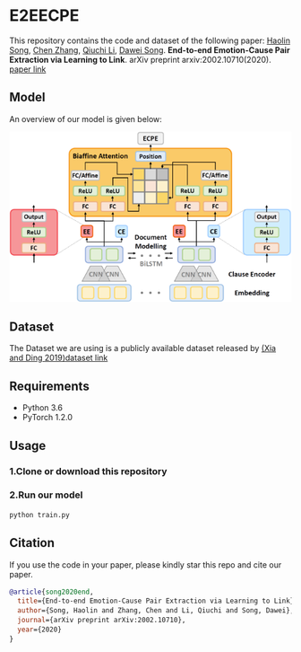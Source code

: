 # E2EECPE

This repository contains the code and dataset of the following paper:
[Haolin Song](https://shl5133.github.io), [Chen Zhang](https://genezc.github.io), [Qiuchi Li](https://qiuchili.github.io), [Dawei Song](http://cs.bit.edu.cn/szdw/jsml/js/sdw/index.htm). **End-to-end Emotion-Cause Pair Extraction via Learning to Link**. arXiv preprint arxiv:2002.10710(2020). [paper link](https://arxiv.org/abs/2002.10710)

## Model

An overview of our model is given below:

![model](/images/model.PNG)
## Dataset
The Dataset we are using is a publicly available dataset released by [(Xia and Ding 2019)](https://www.aclweb.org/anthology/P19-1096.pdf)[dataset link](https://github.com/NUSTM/ECPE/tree/master/data_combine)
## Requirements

* Python 3.6
* PyTorch 1.2.0

## Usage
### 1.Clone or download this repository
### 2.Run our model
```bash
python train.py
```

## Citation

If you use the code in your paper, please kindly star this repo and cite our paper.

```bibtex
@article{song2020end,
  title={End-to-end Emotion-Cause Pair Extraction via Learning to Link},
  author={Song, Haolin and Zhang, Chen and Li, Qiuchi and Song, Dawei},
  journal={arXiv preprint arXiv:2002.10710},
  year={2020}
}
```
